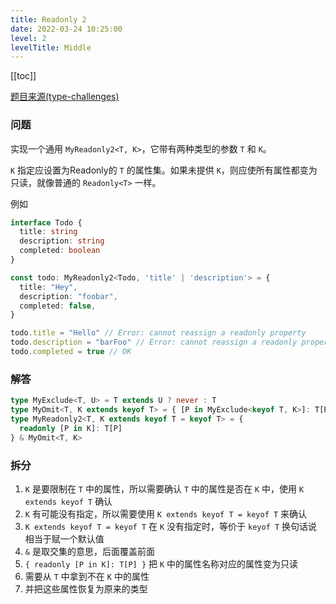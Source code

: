 ```yaml
---
title: Readonly 2
date: 2022-03-24 10:25:00
level: 2
levelTitle: Middle
---
```


[[toc]]

[题目来源(type-challenges)](https://github.com/type-challenges/type-challenges/blob/master/questions/8-medium-readonly-2/README.zh-CN.md)
### 问题
实现一个通用 `MyReadonly2<T, K>`，它带有两种类型的参数 `T` 和 `K`。

`K` 指定应设置为Readonly的 `T` 的属性集。如果未提供 `K`，则应使所有属性都变为只读，就像普通的 `Readonly<T>` 一样。

例如

```ts
interface Todo {
  title: string
  description: string
  completed: boolean
}

const todo: MyReadonly2<Todo, 'title' | 'description'> = {
  title: "Hey",
  description: "foobar",
  completed: false,
}

todo.title = "Hello" // Error: cannot reassign a readonly property
todo.description = "barFoo" // Error: cannot reassign a readonly property
todo.completed = true // OK
```

### 解答

```typescript
type MyExclude<T, U> = T extends U ? never : T
type MyOmit<T, K extends keyof T> = { [P in MyExclude<keyof T, K>]: T[P] }
type MyReadonly2<T, K extends keyof T = keyof T> = {
  readonly [P in K]: T[P]
} & MyOmit<T, K>
```

### 拆分
1. `K` 是要限制在 `T` 中的属性，所以需要确认 `T` 中的属性是否在 `K` 中，使用 `K extends keyof T` 确认
2. `K` 有可能没有指定，所以需要使用 `K extends keyof T = keyof T` 来确认
3. `K extends keyof T = keyof T` 在 `K` 没有指定时，等价于 `keyof T` 换句话说相当于赋一个默认值
4. `&` 是取交集的意思，后面覆盖前面
5. `{ readonly [P in K]: T[P] }` 把 `K` 中的属性名称对应的属性变为只读
6. 需要从 `T` 中拿到不在 `K` 中的属性
7. 并把这些属性恢复为原来的类型
